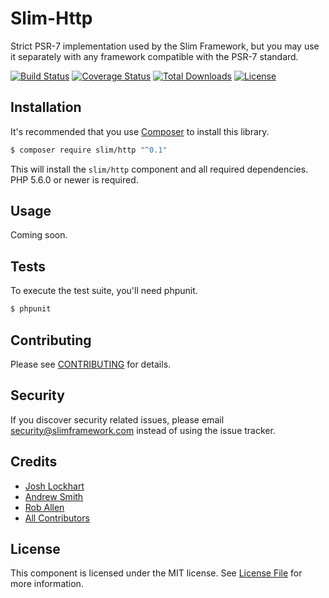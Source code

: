 # Slim-Http

Strict PSR-7 implementation used by the Slim Framework, but you may use it
separately with any framework compatible with the PSR-7 standard.

[![Build Status](https://travis-ci.org/slimphp/Slim-Http.svg?branch=master)](https://travis-ci.org/slimphp/Slim-Http)
[![Coverage Status](https://coveralls.io/repos/slimphp/Slim-Http/badge.svg?branch=master&service=github)](https://coveralls.io/github/slimphp/Slim-Http?branch=master)
[![Total Downloads](https://poser.pugx.org/slim/http/downloads)](https://packagist.org/packages/slim/http)
[![License](https://poser.pugx.org/slim/http/license)](https://packagist.org/packages/slim/http)

## Installation

It's recommended that you use [Composer](https://getcomposer.org/) to install 
this library.

```bash
$ composer require slim/http "^0.1"
```

This will install the `slim/http` component and all required dependencies.
PHP 5.6.0 or newer is required.

## Usage

Coming soon.

## Tests

To execute the test suite, you'll need phpunit.

```bash
$ phpunit
```

## Contributing

Please see [CONTRIBUTING](CONTRIBUTING.md) for details.

## Security

If you discover security related issues, please email security@slimframework.com 
instead of using the issue tracker.

## Credits

- [Josh Lockhart](https://github.com/codeguy)
- [Andrew Smith](https://github.com/silentworks)
- [Rob Allen](https://github.com/akrabat)
- [All Contributors](../../contributors)

## License

This component is licensed under the MIT license. See [License File](LICENSE.md) 
for more information.
